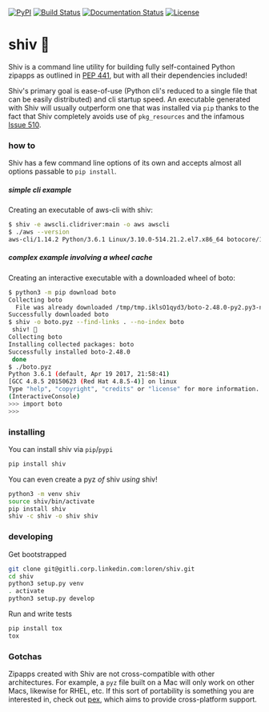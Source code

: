 [![PyPI](https://img.shields.io/pypi/v/shiv.svg)](https://pypi.python.org/pypi/shiv)
[![Build Status](https://travis-ci.org/linkedin/shiv.svg?branch=master)](https://travis-ci.org/linkedin/shiv)
[![Documentation Status](https://readthedocs.org/projects/shiv/badge/?version=latest)](http://shiv.readthedocs.io/en/latest/?badge=latest)
[![License](https://img.shields.io/badge/License-BSD%202--Clause-orange.svg)](https://opensource.org/licenses/BSD-2-Clause)

# shiv 🔪
Shiv is a command line utility for building fully self-contained Python zipapps as outlined in [PEP 441](http://legacy.python.org/dev/peps/pep-0441/), but with all their dependencies included!

Shiv's primary goal is ease-of-use (Python cli's reduced to a single file that can be easily distributed) and cli startup speed. An executable generated with Shiv will usually outperform one that was installed via `pip` thanks to the fact that Shiv completely avoids use of `pkg_resources` and the infamous [Issue 510](https://github.com/pypa/setuptools/issues/510).

### how to

Shiv has a few command line options of its own and accepts almost all options passable to `pip install`.

##### simple cli example

Creating an executable of aws-cli with shiv:

```sh
$ shiv -e awscli.clidriver:main -o aws awscli
$ ./aws --version
aws-cli/1.14.2 Python/3.6.1 Linux/3.10.0-514.21.2.el7.x86_64 botocore/1.8.6
```

##### complex example involving a wheel cache

Creating an interactive executable with a downloaded wheel of boto:

```sh
$ python3 -m pip download boto
Collecting boto
  File was already downloaded /tmp/tmp.iklsO1qyd3/boto-2.48.0-py2.py3-none-any.whl
Successfully downloaded boto
$ shiv -o boto.pyz --find-links . --no-index boto
 shiv! 🔪
Collecting boto
Installing collected packages: boto
Successfully installed boto-2.48.0
 done
$ ./boto.pyz
Python 3.6.1 (default, Apr 19 2017, 21:58:41)
[GCC 4.8.5 20150623 (Red Hat 4.8.5-4)] on linux
Type "help", "copyright", "credits" or "license" for more information.
(InteractiveConsole)
>>> import boto
>>>
```

### installing

You can install shiv via `pip`/`pypi`

```sh
pip install shiv
```

You can even create a pyz _of_ shiv _using_ shiv!

```sh
python3 -m venv shiv
source shiv/bin/activate
pip install shiv
shiv -c shiv -o shiv shiv
```

### developing

Get bootstrapped

```sh
git clone git@gitli.corp.linkedin.com:loren/shiv.git
cd shiv
python3 setup.py venv
. activate
python3 setup.py develop
```

Run and write tests

```sh
pip install tox
tox
```

### Gotchas

Zipapps created with Shiv are not cross-compatible with other architectures. For example, a `pyz` file built on a Mac will only work on other Macs, likewise for RHEL, etc. If this sort of portability is something you are interested in, check out [pex](https://github.com/pantsbuild/pex), which aims to provide cross-platform support.

